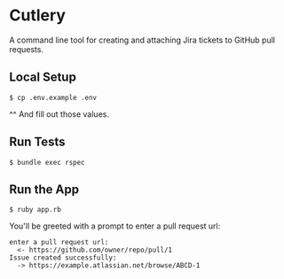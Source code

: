 # Cutlery

A command line tool for creating and attaching Jira tickets to
GitHub pull requests.

## Local Setup

```
$ cp .env.example .env
```

^^ And fill out those values.

## Run Tests

```
$ bundle exec rspec
```

## Run the App

```
$ ruby app.rb
```

You'll be greeted with a prompt to enter a pull request url:

```
enter a pull request url:
  <- https://github.com/owner/repo/pull/1
Issue created successfully:
  -> https://example.atlassian.net/browse/ABCD-1
```